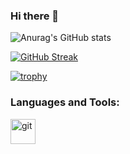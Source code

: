 <!--
**colpshift/colpshift** is a ✨ _special_ ✨ repository because its `README.md` (this file) appears on your GitHub profile.

Here are some ideas to get you started:

- 🔭 I’m currently working on ...
- 🌱 I’m currently learning ...
- 👯 I’m looking to collaborate on ...
- 🤔 I’m looking for help with ...
- 💬 Ask me about ...
- 📫 How to reach me: ...
- 😄 Pronouns: ...
- ⚡ Fun fact: ...
-->

### Hi there 👋 

<!-- 
Github Stats 
-->
![Anurag's GitHub stats](https://github-readme-stats.vercel.app/api?username=colpshift&show_icons=true&theme=dracula)

<!-- 
Github Streak 
-->
[![GitHub Streak](https://github-readme-streak-stats.herokuapp.com/?user=colpshift&show_icons=true&theme=dracula)](https://git.io/streak-stats)

<!-- 
Github Profile trophy 
-->
[![trophy](https://github-profile-trophy.vercel.app/?username=colpshift&theme=dracula)](https://github.com/ryo-ma/github-profile-trophy)

<!-- 
Language and tools 
-->
<h3 align="left">Languages and Tools:</h3>
<p align="left">
	<a href="https://git-scm.com/" target="_blank">
		<img
			src="https://www.vectorlogo.zone/logos/git-scm/git-scm-icon.svg"
			alt="git"
			width="40"
			height="40"
		/>
	</a>
</p>
